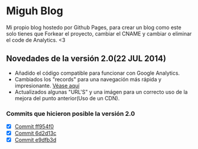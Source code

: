 # Miguh Blog

Mi propio blog hostedo por Github Pages, para crear un blog como este solo tienes que Forkear el proyecto, cambiar el CNAME y cambiar o eliminar el code de Analytics.
<3

## Novedades de la versión 2.0(22 JUL 2014)
* Añadido el código compatible para funcionar con Google Analytics.
* Cambiados los "records" para una navegación más rápida y impresionante. [Véase aquí](https://github.com/blog/1715-faster-more-awesome-github-pages)
* Actualizados algunas "URL'S" y una imágen para un correcto uso de la mejora del punto anterior(Uso de un CDN).

### Commits que hicieron posible la versión 2.0
* [X] [Commit ff954f0](https://github.com/Galaxy42/Miguh_blog/commit/ff954f07b97fe3cc2c8726cbb9abfe6213143381)
* [X] [Commit 6d2d13c](https://github.com/Galaxy42/Miguh_blog/commit/6d2d13c617a5131f37b84f9ac6f5ee8dbc6a3aad)
* [X] [Commit e9dfb3d](https://github.com/Galaxy42/Miguh_blog/commit/e9dfb3de521ba0b85bea26901129d97f891efaaf)
